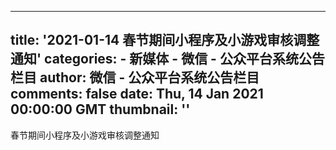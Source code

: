 
---
title: '2021-01-14 春节期间小程序及小游戏审核调整通知'
categories: 
    - 新媒体
    - 微信 - 公众平台系统公告栏目
author: 微信 - 公众平台系统公告栏目
comments: false
date: Thu, 14 Jan 2021 00:00:00 GMT
thumbnail: ''
---

<div>   
春节期间小程序及小游戏审核调整通知                                      
</div>
            